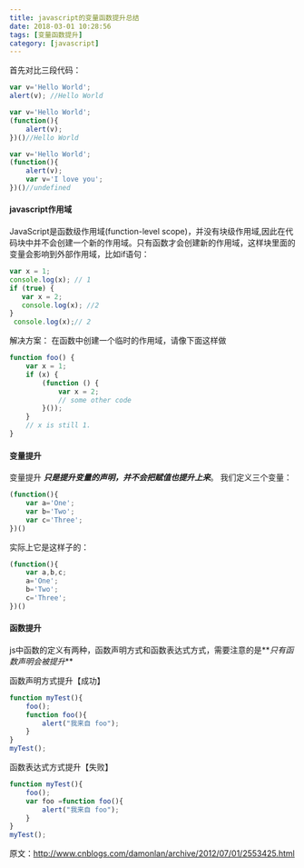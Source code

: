 ```yaml
---
title: javascript的变量函数提升总结
date: 2018-03-01 10:28:56
tags: [变量函数提升]
category: [javascript]
---
```


首先对比三段代码：
```javascript
var v='Hello World';
alert(v); //Hello World
```
```javascript
var v='Hello World';
(function(){
    alert(v);
})()//Hello World
```
```javascript
var v='Hello World';
(function(){
    alert(v);
    var v='I love you';
})()//undefined
```
#### javascript作用域
JavaScript是函数级作用域(function-level scope)，并没有块级作用域,因此在代码块中并不会创建一个新的作用域。只有函数才会创建新的作用域，这样块里面的变量会影响到外部作用域，比如if语句：
```javascript
var x = 1;
console.log(x); // 1
if (true) {
   var x = 2;
   console.log(x); //2
}
 console.log(x);// 2
```
解决方案：
在函数中创建一个临时的作用域，请像下面这样做
```javascript
function foo() {
    var x = 1;
    if (x) {
        (function () {
            var x = 2;
            // some other code
        }());
    }
    // x is still 1.
}

```
#### 变量提升
变量提升 **_只是提升变量的声明，并不会把赋值也提升上来_**。
我们定义三个变量：

```javascript
(function(){
    var a='One';
    var b='Two';
    var c='Three';
})()
```
实际上它是这样子的：
```javascript
(function(){
    var a,b,c;
    a='One';
    b='Two';
    c='Three';
})()
```
####  函数提升
js中函数的定义有两种，函数声明方式和函数表达式方式，需要注意的是**_只有函数声明会被提升_**

函数声明方式提升【成功】

```javascript
function myTest(){
    foo();
    function foo(){
        alert("我来自 foo");
    }
}
myTest();
```
函数表达式方式提升【失败】

```javascript
function myTest(){
    foo();
    var foo =function foo(){
        alert("我来自 foo");
    }
}
myTest();
```
原文：http://www.cnblogs.com/damonlan/archive/2012/07/01/2553425.html